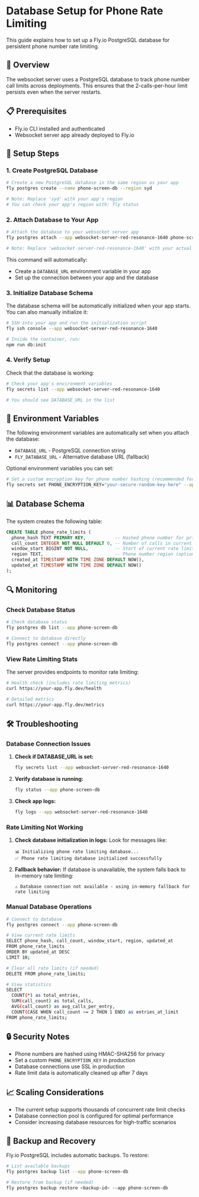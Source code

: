 # Database Setup for Phone Rate Limiting

This guide explains how to set up a Fly.io PostgreSQL database for persistent phone number rate limiting.

## 🎯 Overview

The websocket server uses a PostgreSQL database to track phone number call limits across deployments. This ensures that the 2-calls-per-hour limit persists even when the server restarts.

## 📋 Prerequisites

- Fly.io CLI installed and authenticated
- Websocket server app already deployed to Fly.io

## 🚀 Setup Steps

### 1. Create PostgreSQL Database

```bash
# Create a new PostgreSQL database in the same region as your app
fly postgres create --name phone-screen-db --region syd

# Note: Replace 'syd' with your app's region
# You can check your app's region with: fly status
```

### 2. Attach Database to Your App

```bash
# Attach the database to your websocket server app
fly postgres attach --app websocket-server-red-resonance-1640 phone-screen-db

# Note: Replace 'websocket-server-red-resonance-1640' with your actual app name
```

This command will automatically:
- Create a `DATABASE_URL` environment variable in your app
- Set up the connection between your app and the database

### 3. Initialize Database Schema

The database schema will be automatically initialized when your app starts. You can also manually initialize it:

```bash
# SSH into your app and run the initialization script
fly ssh console --app websocket-server-red-resonance-1640

# Inside the container, run:
npm run db:init
```

### 4. Verify Setup

Check that the database is working:

```bash
# Check your app's environment variables
fly secrets list --app websocket-server-red-resonance-1640

# You should see DATABASE_URL in the list
```

## 🔧 Environment Variables

The following environment variables are automatically set when you attach the database:

- `DATABASE_URL` - PostgreSQL connection string
- `FLY_DATABASE_URL` - Alternative database URL (fallback)

Optional environment variables you can set:

```bash
# Set a custom encryption key for phone number hashing (recommended for production)
fly secrets set PHONE_ENCRYPTION_KEY="your-secure-random-key-here" --app websocket-server-red-resonance-1640
```

## 📊 Database Schema

The system creates the following table:

```sql
CREATE TABLE phone_rate_limits (
  phone_hash TEXT PRIMARY KEY,           -- Hashed phone number for privacy
  call_count INTEGER NOT NULL DEFAULT 0, -- Number of calls in current window
  window_start BIGINT NOT NULL,          -- Start of current rate limit window
  region TEXT,                           -- Phone number region (optional)
  created_at TIMESTAMP WITH TIME ZONE DEFAULT NOW(),
  updated_at TIMESTAMP WITH TIME ZONE DEFAULT NOW()
);
```

## 🔍 Monitoring

### Check Database Status

```bash
# Check database status
fly postgres db list --app phone-screen-db

# Connect to database directly
fly postgres connect --app phone-screen-db
```

### View Rate Limiting Stats

The server provides endpoints to monitor rate limiting:

```bash
# Health check (includes rate limiting metrics)
curl https://your-app.fly.dev/health

# Detailed metrics
curl https://your-app.fly.dev/metrics
```

## 🛠️ Troubleshooting

### Database Connection Issues

1. **Check if DATABASE_URL is set:**
   ```bash
   fly secrets list --app websocket-server-red-resonance-1640
   ```

2. **Verify database is running:**
   ```bash
   fly status --app phone-screen-db
   ```

3. **Check app logs:**
   ```bash
   fly logs --app websocket-server-red-resonance-1640
   ```

### Rate Limiting Not Working

1. **Check database initialization in logs:**
   Look for messages like:
   ```
   📊 Initializing phone rate limiting database...
   ✅ Phone rate limiting database initialized successfully
   ```

2. **Fallback behavior:**
   If database is unavailable, the system falls back to in-memory rate limiting:
   ```
   ⚠️ Database connection not available - using in-memory fallback for rate limiting
   ```

### Manual Database Operations

```bash
# Connect to database
fly postgres connect --app phone-screen-db

# View current rate limits
SELECT phone_hash, call_count, window_start, region, updated_at 
FROM phone_rate_limits 
ORDER BY updated_at DESC 
LIMIT 10;

# Clear all rate limits (if needed)
DELETE FROM phone_rate_limits;

# View statistics
SELECT 
  COUNT(*) as total_entries,
  SUM(call_count) as total_calls,
  AVG(call_count) as avg_calls_per_entry,
  COUNT(CASE WHEN call_count >= 2 THEN 1 END) as entries_at_limit
FROM phone_rate_limits;
```

## 🔒 Security Notes

- Phone numbers are hashed using HMAC-SHA256 for privacy
- Set a custom `PHONE_ENCRYPTION_KEY` in production
- Database connections use SSL in production
- Rate limit data is automatically cleaned up after 7 days

## 📈 Scaling Considerations

- The current setup supports thousands of concurrent rate limit checks
- Database connection pool is configured for optimal performance
- Consider increasing database resources for high-traffic scenarios

## 🔄 Backup and Recovery

Fly.io PostgreSQL includes automatic backups. To restore:

```bash
# List available backups
fly postgres backup list --app phone-screen-db

# Restore from backup (if needed)
fly postgres backup restore <backup-id> --app phone-screen-db
``` 